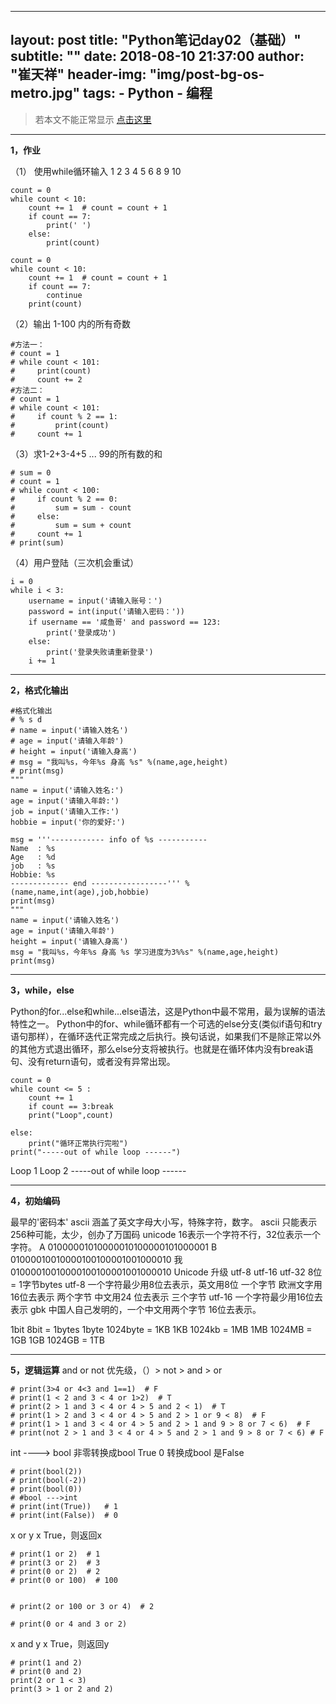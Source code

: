 ﻿
---
layout:     post
title:      "Python笔记day02（基础）"
subtitle:   ""
date:       2018-08-10 21:37:00
author:     "崔天祥"
header-img: "img/post-bg-os-metro.jpg"
tags:
    - Python
	- 编程
---

> 若本文不能正常显示 [点击这里](https://blog.csdn.net/qq_34755081/article/details/81570317)





----------

**1，作业**

（1） 使用while循环输入 1 2 3 4 5 6 8 9 10

```
count = 0
while count < 10:
    count += 1  # count = count + 1
    if count == 7:
        print(' ')
    else:
        print(count)

count = 0
while count < 10:
    count += 1  # count = count + 1
    if count == 7:
        continue
    print(count)
```

（2）输出 1-100 内的所有奇数

```
#方法一：
# count = 1
# while count < 101:
#     print(count)
#     count += 2
#方法二：
# count = 1
# while count < 101:
#     if count % 2 == 1:
#         print(count)
#     count += 1
```

（3）求1-2+3-4+5 ... 99的所有数的和

```
# sum = 0
# count = 1
# while count < 100:
#     if count % 2 == 0:
#         sum = sum - count
#     else:
#         sum = sum + count
#     count += 1
# print(sum)
```
 （4）用户登陆（三次机会重试）

```
i = 0
while i < 3:
    username = input('请输入账号：')
    password = int(input('请输入密码：'))
    if username == '咸鱼哥' and password == 123:
        print('登录成功')
    else:
        print('登录失败请重新登录')
    i += 1
```


----------


**2，格式化输出**

```
#格式化输出
# % s d
# name = input('请输入姓名')
# age = input('请输入年龄')
# height = input('请输入身高')
# msg = "我叫%s，今年%s 身高 %s" %(name,age,height)
# print(msg)
"""
name = input('请输入姓名:')
age = input('请输入年龄:')
job = input('请输入工作:')
hobbie = input('你的爱好:')

msg = '''------------ info of %s -----------
Name  : %s
Age   : %d
job   : %s
Hobbie: %s
------------- end -----------------''' %(name,name,int(age),job,hobbie)
print(msg)
"""
name = input('请输入姓名')
age = input('请输入年龄')
height = input('请输入身高')
msg = "我叫%s，今年%s 身高 %s 学习进度为3%%s" %(name,age,height)
print(msg)
```


----------
**3，while，else**


Python的for...else和while...else语法，这是Python中最不常用，最为误解的语法特性之一。
 Python中的for、while循环都有一个可选的else分支(类似if语句和try语句那样），在循环迭代正常完成之后执行。换句话说，如果我们不是除正常以外的其他方式退出循环，那么else分支将被执行。也就是在循环体内没有break语句、没有return语句，或者没有异常出现。
 

```
count = 0
while count <= 5 :
    count += 1
    if count == 3:break
    print("Loop",count)

else:
    print("循环正常执行完啦")
print("-----out of while loop ------")
```
Loop 1
 Loop 2
-----out of while loop ------


----------
**4，初始编码**

最早的'密码本' ascii 涵盖了英文字母大小写，特殊字符，数字。
ascii 只能表示256种可能，太少，创办了万国码 unicode
    16表示一个字符不行，32位表示一个字符。
    A  01000001010000010100000101000001
    B  01000010010000100100001001000010
    我 01000010010000100100001001000010
Unicode 升级 utf-8  utf-16 utf-32
    8位 = 1字节bytes
    utf-8 一个字符最少用8位去表示，英文用8位  一个字节
          欧洲文字用16位去表示                两个字节
          中文用24 位去表示                   三个字节
    utf-16 一个字符最少用16位去表示
gbk 中国人自己发明的，一个中文用两个字节 16位去表示。

1bit    8bit = 1bytes
1byte   1024byte = 1KB
1KB     1024kb = 1MB
1MB     1024MB = 1GB
1GB     1024GB = 1TB


----------
**5，逻辑运算**
and or not
优先级，（）> not > and > or

```
# print(3>4 or 4<3 and 1==1)  # F
# print(1 < 2 and 3 < 4 or 1>2)  # T
# print(2 > 1 and 3 < 4 or 4 > 5 and 2 < 1)  # T
# print(1 > 2 and 3 < 4 or 4 > 5 and 2 > 1 or 9 < 8)  # F
# print(1 > 1 and 3 < 4 or 4 > 5 and 2 > 1 and 9 > 8 or 7 < 6)  # F
# print(not 2 > 1 and 3 < 4 or 4 > 5 and 2 > 1 and 9 > 8 or 7 < 6) # F
```
int  ----> bool   非零转换成bool True   0 转换成bool 是False

```
# print(bool(2))
# print(bool(-2))
# print(bool(0))
# #bool --->int
# print(int(True))   # 1
# print(int(False))  # 0
```
x or y x True，则返回x

```
# print(1 or 2)  # 1
# print(3 or 2)  # 3
# print(0 or 2)  # 2
# print(0 or 100)  # 100


# print(2 or 100 or 3 or 4)  # 2

# print(0 or 4 and 3 or 2)
```
x and y x True，则返回y

```
# print(1 and 2)
# print(0 and 2)
print(2 or 1 < 3)
print(3 > 1 or 2 and 2)
```